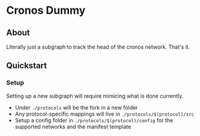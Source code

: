 # Cronos Dummy

## About

Literally just a subgraph to track the head of the cronos network. That's it.

## Quickstart

### Setup

Setting up a new subgraph will require mimicing what is done currently.

- Under `./protocols` will be the fork in a new folder
- Any protocol-specific mappings will live in `./protocols/$(protocol)/src`
- Setup a config folder in `./protocols/$(protocol)/config` for the supported networks and the manifest template
